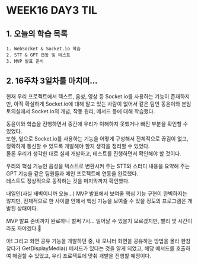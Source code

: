 # WEEK16 DAY3 TIL

## 1. 오늘의 학습 목록
```
1. WebSocket & Socket.io 학습
2. STT & GPT 연동 및 테스트
3. MVP 발표 준비
```

## 2. 16주차 3일차를 마치며...
현재 우리 프로젝트에서 텍스트, 음성, 영상 등 Socket.io를 사용하는 기능이 존재하지만, 아직 확실하게 Socket.io에 대해 알고 있는 사람이 없어서 같은 팀인 동윤이와 분임토의실에서 Socket.io의 개념, 작동 원리, 메서드 등에 대해 학습했다.

동윤이와 학습을 진행하면서 중간에 우리가 이해하지 못했거나 빠진 부분을 확인할 수 있었다.  
또한, 앞으로 Socket.io를 사용하는 기능을 어떻게 구성해서 전체적으로 끊김이 없고, 정확하게 통신할 수 있도록 개발해야 할지 생각을 정리할 수 있었다.  
물론 우리가 생각한 대로 실제 개발하고, 테스트를 진행하면서 확인해야 할 것이다.

우리의 핵심 기능인 음성을 텍스트로 변환시켜 주는 STT와 스터디 내용을 요약해 주는 GPT 기능을 같은 팀원들과 메인 프로젝트에 연동을 완료했다.  
테스트도 정상적으로 동작하는 것을 마지막까지 확인했다.  

내일인(사실 새벽이니까 오늘...) MVP 발표에서 보여줄 핵심 기능 구현이 완벽하지는 않지만, 전체적으로 한 사이클 안에서 핵심 기능을 보여줄 수 있을 정도의 프로그램은 개발된 상태이다.

MVP 발표 준비까지 완료하니 벌써 7시... 일어날 수 있을지 모르겠지만, 빨리 몇 시간이라도 자야겠다.🥱

아! 그리고 화면 공유 기능을 개발하던 중, 내 모니터 화면을 공유하는 방법을 몰라 한참 찾다가 GetDisplayMedia() 메서드가 있다는 것을 알게 되었고, 해당 메서드를 호출하여 해결할 수 있었고, 우리 프로젝트에 맞춰 개발을 진행할 예정이다.